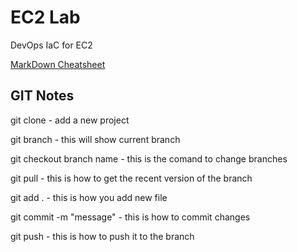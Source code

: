 # EC2 Lab
DevOps IaC for EC2

[MarkDown Cheatsheet](https://github.com/adam-p/markdown-here/wiki/Markdown-Here-Cheatsheet#code)

## GIT Notes

git clone <URL> - add a new project

git branch - this will show current branch

git checkout branch name - this is the comand to change branches

git pull - this is how to get the recent version of the branch

git add . - this is how you add new file

git commit -m "message" - this is how to commit changes

git push - this is how to push it to the branch

